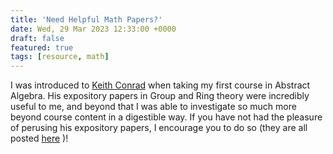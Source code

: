 ```yaml
---
title: 'Need Helpful Math Papers?'
date: Wed, 29 Mar 2023 12:33:00 +0000
draft: false
featured: true
tags: [resource, math]
---
```


I was introduced to [Keith Conrad](https://kconrad.math.uconn.edu/) when taking my first course in Abstract Algebra. His expository papers in Group and Ring theory were incredibly useful to me, and beyond that I was able to investigate so much more beyond course content in a digestible way. If you have not had the pleasure of perusing his expository papers, I encourage you to do so (they are all posted [here](https://kconrad.math.uconn.edu/blurbs/) )!
